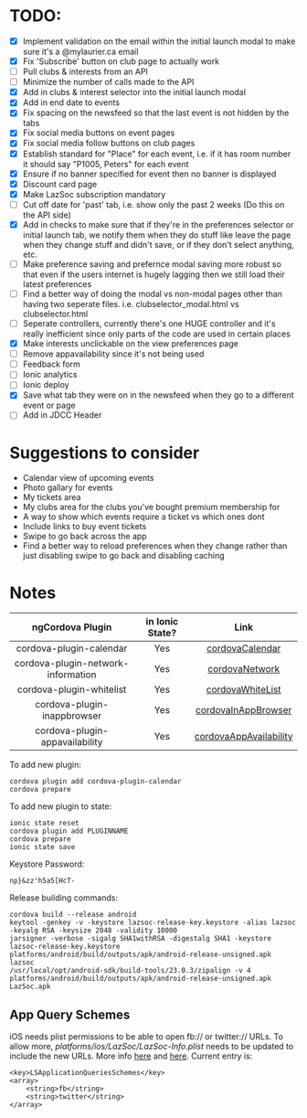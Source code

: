 # TODO:

- [x] Implement validation on the email within the initial launch modal to make sure it's a @mylaurier.ca email
- [x] Fix 'Subscribe' button on club page to actually work
- [ ] Pull clubs & interests from an API
- [ ] Minimize the number of calls made to the API
- [x] Add in clubs & interest selector into the initial launch modal
- [x] Add in end date to events
- [x] Fix spacing on the newsfeed so that the last event is not hidden by the tabs
- [x] Fix social media buttons on event pages
- [x] Fix social media follow buttons on club pages
- [x] Establish standard for "Place" for each event, i.e. if it has room number it should say "P1005, Peters" for each event
- [x] Ensure if no banner specified for event then no banner is displayed
- [x] Discount card page
- [x] Make LazSoc subscription mandatory
- [ ] Cut off date for 'past' tab, i.e. show only the past 2 weeks (Do this on the API side)
- [x] Add in checks to make sure that if they're in the preferences selector or initial launch tab, we notify them when they do stuff like leave the page when they change stuff and didn't save, or if they don't select anything, etc.
- [ ] Make preference saving and prefernce modal saving more robust so that even if the users internet is hugely lagging then we still load their latest preferences
- [ ] Find a better way of doing the modal vs non-modal pages other than having two seperate files. i.e. clubselector_modal.html vs clubselector.html
- [ ] Seperate controllers, currently there's one HUGE controller and it's really inefficient since only parts of the code are used in certain places
- [x] Make interests unclickable on the view preferences page
- [ ] Remove appavailability since it's not being used
- [ ] Feedback form
- [ ] Ionic analytics
- [ ] Ionic deploy
- [x] Save what tab they were on in the newsfeed when they go to a different event or page
- [ ] Add in JDCC Header

# Suggestions to consider

- Calendar view of upcoming events
- Photo gallary for events
- My tickets area 
- My clubs area for the clubs you've bought premium membership for
- A way to show which events require a ticket vs which ones dont
- Include links to buy event tickets
- Swipe to go back across the app
- Find a better way to reload preferences when they change rather than just disabling swipe to go back and disabling caching

# Notes

| ngCordova Plugin                   | in Ionic State? | Link |
|:----------------------------------:|:---------------:|:----:|
| cordova-plugin-calendar            | Yes             | [cordovaCalendar](http://ngcordova.com/docs/plugins/calendar/) |
| cordova-plugin-network-information | Yes             | [cordovaNetwork](http://ngcordova.com/docs/plugins/network/) |
| cordova-plugin-whitelist           | Yes             | [cordovaWhiteList](http://docs.ionic.io/docs/cordova-whitelist) |
| cordova-plugin-inappbrowser        | Yes             | [cordovaInAppBrowser](http://ngcordova.com/docs/plugins/inAppBrowser/) |
| cordova-plugin-appavailability     | Yes             | [cordovaAppAvailability](https://github.com/ohh2ahh/AppAvailability) |

To add new plugin:

    cordova plugin add cordova-plugin-calendar
    cordova prepare

To add new plugin to state:

    ionic state reset
    cordova plugin add PLUGINNAME
    cordova prepare
    ionic state save

Keystore Password: 

    np}&zz'h5a5[HcT-

Release building commands:

    cordova build --release android
    keytool -genkey -v -keystore lazsoc-release-key.keystore -alias lazsoc -keyalg RSA -keysize 2048 -validity 10000
    jarsigner -verbose -sigalg SHA1withRSA -digestalg SHA1 -keystore lazsoc-release-key.keystore platforms/android/build/outputs/apk/android-release-unsigned.apk lazsoc
    /usr/local/opt/android-sdk/build-tools/23.0.3/zipalign -v 4 platforms/android/build/outputs/apk/android-release-unsigned.apk LazSoc.apk

## App Query Schemes

iOS needs plist permissions to be able to open fb:// or twitter:// URLs. To allow more, *platforms/ios/LazSoc/LazSoc-Info.plist* needs to be updated to include the new URLs. More info [here](http://stackoverflow.com/questions/30987986/ios-9-not-opening-instagram-app-with-url-scheme) and [here](https://github.com/ohh2ahh/AppAvailability/issues/22). Current entry is:

    <key>LSApplicationQueriesSchemes</key>
    <array>
        <string>fb</string>
        <string>twitter</string>
    </array>
